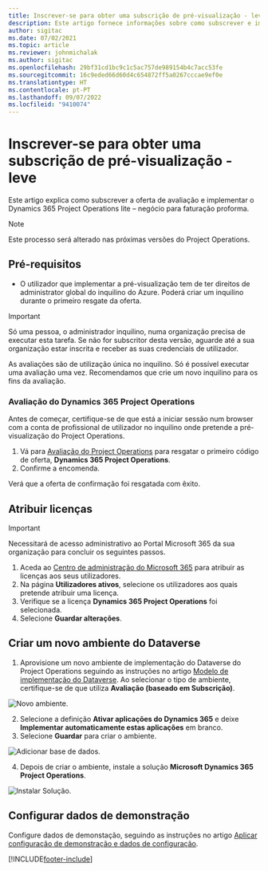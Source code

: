 ```yaml
---
title: Inscrever-se para obter uma subscrição de pré-visualização - leve
description: Este artigo fornece informações sobre como subscrever e implementar o Project Operations lite – negócio para faturação proforma.
author: sigitac
ms.date: 07/02/2021
ms.topic: article
ms.reviewer: johnmichalak
ms.author: sigitac
ms.openlocfilehash: 29bf31cd1bc9c1c5ac757de989154b4c7acc53fe
ms.sourcegitcommit: 16c9eded66d60d4c654872ff5a0267cccae9ef0e
ms.translationtype: HT
ms.contentlocale: pt-PT
ms.lasthandoff: 09/07/2022
ms.locfileid: "9410074"
---
```

# <a name="sign-up-for-a-preview-subscription---lite"></a>Inscrever-se para obter uma subscrição de pré-visualização - leve 

Este artigo explica como subscrever a oferta de avaliação e implementar o Dynamics 365 Project Operations lite – negócio para faturação proforma.

> [!NOTE]
> Este processo será alterado nas próximas versões do Project Operations.

## <a name="prerequisites"></a>Pré-requisitos
- O utilizador que implementar a pré-visualização tem de ter direitos de administrator global do inquilino do Azure. Poderá criar um inquilino durante o primeiro resgate da oferta.

> [!IMPORTANT]
> Só uma pessoa, o administrador inquilino, numa organização precisa de executar esta tarefa. Se não for subscritor desta versão, aguarde até a sua organização estar inscrita e receber as suas credenciais de utilizador.
> 
> As avaliações são de utilização única no inquilino. Só é possível executar uma avaliação uma vez. Recomendamos que crie um novo inquilino para os fins da avaliação.

### <a name="dynamics-365-project-operations-trial"></a>Avaliação do Dynamics 365 Project Operations 

Antes de começar, certifique-se de que está a iniciar sessão num browser com a conta de profissional de utilizador no inquilino onde pretende a pré-visualização do Project Operations.

1. Vá para [Avaliação do Project Operations](https://aka.ms/try-po) para resgatar o primeiro código de oferta, **Dynamics 365 Project Operations**.
2. Confirme a encomenda.

  Verá que a oferta de confirmação foi resgatada com êxito.

## <a name="assign-licenses"></a>Atribuir licenças

> [!IMPORTANT]
> Necessitará de acesso administrativo ao Portal Microsoft 365 da sua organização para concluir os seguintes passos.


1. Aceda ao [Centro de administração do Microsoft 365](https://portal.office.com/) para atribuir as licenças aos seus utilizadores.
2. Na página **Utilizadores ativos**, selecione os utilizadores aos quais pretende atribuir uma licença.
3. Verifique se a licença **Dynamics 365 Project Operations** foi selecionada. 
4. Selecione **Guardar alterações**.

## <a name="create-a-new-dataverse-environment"></a>Criar um novo ambiente do Dataverse

1. Aprovisione um novo ambiente de implementação do Dataverse do Project Operations seguindo as instruções no artigo [Modelo de implementação do Dataverse](lite-deployment.md). Ao selecionar o tipo de ambiente, certifique-se de que utiliza **Avaliação (baseado em Subscrição)**.

  ![Novo ambiente.](./media/19CreateEnvironment.png)

2. Selecione a definição **Ativar aplicações do Dynamics 365** e deixe **Implementar automaticamente estas aplicações** em branco.  
3. Selecione **Guardar** para criar o ambiente.

  ![Adicionar base de dados.](./media/20CreateEnvironment1.png)

4. Depois de criar o ambiente, instale a solução **Microsoft Dynamics 365 Project Operations**. 

![Instalar Solução.](./media/21InstallSolution.png)

## <a name="set-up-demo-data"></a>Configurar dados de demonstração

Configure dados de demonstação, seguindo as instruções no artigo [Aplicar configuração de demonstração e dados de configuração](lite-apply-demo-setup-config-data.md).


[!INCLUDE[footer-include](../includes/footer-banner.md)]
